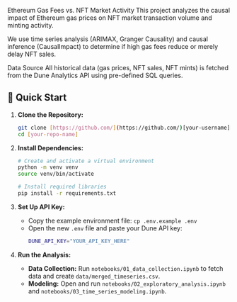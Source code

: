 Ethereum Gas Fees vs. NFT Market Activity
This project analyzes the causal impact of Ethereum gas prices on NFT market transaction volume and minting activity.

We use time series analysis (ARIMAX, Granger Causality) and causal inference (CausalImpact) to determine if high gas fees reduce or merely delay NFT sales.

Data Source
All historical data (gas prices, NFT sales, NFT mints) is fetched from the Dune Analytics API using pre-defined SQL queries.

## 🚀 Quick Start

1.  **Clone the Repository:**
    ```bash
    git clone [https://github.com/](https://github.com/)[your-username]/[your-repo-name].git
    cd [your-repo-name]
    ```

2.  **Install Dependencies:**
    ```bash
    # Create and activate a virtual environment
    python -m venv venv
    source venv/bin/activate

    # Install required libraries
    pip install -r requirements.txt
    ```

3.  **Set Up API Key:**
    * Copy the example environment file: `cp .env.example .env`
    * Open the new `.env` file and paste your Dune API key:
        ```bash
        DUNE_API_KEY="YOUR_API_KEY_HERE"
        ```

4.  **Run the Analysis:**
    * **Data Collection:** Run `notebooks/01_data_collection.ipynb` to fetch data and create `data/merged_timeseries.csv`.
    * **Modeling:** Open and run `notebooks/02_exploratory_analysis.ipynb` and `notebooks/03_time_series_modeling.ipynb`.

